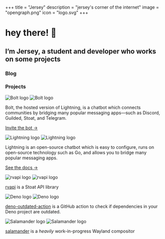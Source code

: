 +++
title = "Jersey"
description = "jersey's corner of the internet"
image = "opengraph.png"
icon = "logo.svg"
+++

# hey there! 👋

## I’m Jersey, a student and developer who works on some projects

### Blog

### Projects

<div class="cardgrid"><div class="tile">

![Bolt logo](/assets/bolt-opengraph.png)
![Bolt logo](/assets/bolt-opengraph.png)

Bolt, the hosted version of Lightning, is a chatbot which connects communities by bridging many popular messaging apps—such as Discord, Guilded, Stoat, and Telegram.

[Invite the bot →](/bolt)

</div><div class="tile">

![Lightning logo](/assets/lightning-opengraph.png)
![Lightning logo](/assets/lightning-opengraph.png)

Lightning is an open-source chatbot which is easy to configure, runs on open-source technology such as Go, and allows you to bridge many popular messaging apps.

[See the docs →](/lightning)

</div><div class="tile">

![rvapi logo](/assets/rvapi.svg)
![rvapi logo](/assets/rvapi.svg)

[rvapi](https://jsr.io/@jersey/rvapi) is a Stoat API library

</div><div class="tile">

![Deno logo](/assets/deno.svg)
![Deno logo](/assets/deno.svg)

[deno-outdated-action](https://github.com/williamhorning/deno-outdated-action) is a GitHub action to check if dependencies in your Deno project are outdated.

</div><div class="tile">

![Salamander logo](/assets/salamander.svg)
![Salamander logo](/assets/salamander.svg)

[salamander](https://github.com/williamhorning/salamander) is a _heavily_ work-in-progress Wayland compositor

</div></div>
